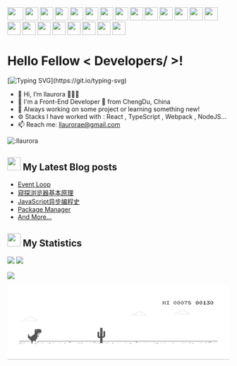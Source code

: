 <div>
    <img src="https://cultofthepartyparrot.com/parrots/asyncparrot.gif" width="36" height="30"/>
    <img src="https://cultofthepartyparrot.com/flags/hd/indiaparrot.gif" width="30" height="30"/>
    <img src="https://cultofthepartyparrot.com/parrots/hd/60fpsparrot.gif" width="30" height="30"/>
    <img src="https://cultofthepartyparrot.com/parrots/hd/beerparrot.gif" width="30" height="30"/>
    <img src="https://cultofthepartyparrot.com/parrots/hd/accessibleparrot.gif" width="30" height="30"/>
    <img src="https://cultofthepartyparrot.com/parrots/hd/opensourceparrot.gif" width="30" height="30"/>
    <img src="https://cultofthepartyparrot.com/parrots/hd/dealwithitnowparrot.gif" width="30" height="30"/>
    <img src="https://cultofthepartyparrot.com/parrots/hd/laptop_parrot.gif" width="30" height="30"/>
    <img src="https://cultofthepartyparrot.com/parrots/hd/meldparrot.gif" width="30" height="30"/>
    <img src="https://cultofthepartyparrot.com/parrots/hd/spinningparrot.gif" width="30" height="30"/>
    <img src="https://cultofthepartyparrot.com/parrots/hd/levitationparrot.gif" width="30" height="30"/>
    <img src="https://cultofthepartyparrot.com/parrots/hd/moonwalkingparrot.gif" width="30" height="30"/>
    <img src="https://cultofthepartyparrot.com/parrots/hd/stableparrot.gif" width="30" height="30"/>
    <img src="https://cultofthepartyparrot.com/parrots/hd/scienceparrot.gif" width="30" height="30"/>
    <img src="https://cultofthepartyparrot.com/guests/hd/nyanparrot.gif" width="30" height="30"/>
    <img src="https://cultofthepartyparrot.com/parrots/hd/footballparrot.gif" width="30" height="30"/>
    <img src="https://cultofthepartyparrot.com/parrots/hd/bluntparrot.gif" width="30" height="30"/>
    <img src="https://cultofthepartyparrot.com/parrots/hd/bobaparrot.gif" width="30" height="30"/>
    <img src="https://cultofthepartyparrot.com/parrots/hd/bootlegparrot.gif" width="30" height="30"/>
    <img src="https://cultofthepartyparrot.com/parrots/hd/bouncingparrot.gif" width="30" height="30"/>
    <img src="https://cultofthepartyparrot.com/guests/hd/partymoogle.gif" width="30" height="30"/>
    <img src="https://cultofthepartyparrot.com/parrots/hd/boomparrot.gif" width="30" height="30"/>
</div>

# Hello Fellow < Developers/ >!

[![Typing SVG](https://readme-typing-svg.herokuapp.com?font=Architects+Daughter&color=8e72dd&size=24&lines=Welcome+to+my+GitHub+Profile!;)](https://git.io/typing-svg)

- 👋 Hi, I’m llaurora 🙋🏻‍♂️
- 🎊 I'm a Front-End Developer 🚀 from ChengDu, China
- 💅 Always working on some project or learning something new!
- ⚙️ Stacks I have worked with : React , TypeScript , Webpack , NodeJS...
- 📫 Reach me: llaurorae@gmail.com

![:llaurora](https://count.getloli.com/get/@:llaurora)

## <img src="https://cultofthepartyparrot.com/guests/hd/trollparrot.gif" width="30" height="30"/> My Latest Blog posts
<!-- BLOG-POST-LIST:START -->
- [Event Loop](https://github.com/llaurora/KnowledgeNote/blob/master/%E6%B5%8F%E8%A7%88%E5%99%A8%E7%BD%91%E7%BB%9C/Event%20Loop.md)
- [窥探浏览器基本原理](https://github.com/llaurora/KnowledgeNote/blob/master/%E6%B5%8F%E8%A7%88%E5%99%A8%E7%BD%91%E7%BB%9C/%E7%AA%A5%E6%8E%A2%E6%B5%8F%E8%A7%88%E5%99%A8%E5%9F%BA%E6%9C%AC%E5%8E%9F%E7%90%86.md)
- [JavaScript异步编程史](https://github.com/llaurora/KnowledgeNote/blob/master/JavaScript/JS%E5%BC%82%E6%AD%A5%E7%BC%96%E7%A8%8B%E5%8F%B2.md)
- [Package Manager](https://github.com/llaurora/KnowledgeNote/blob/master/Shell/pkg%20manager.md)
- [And More...](https://github.com/llaurora/KnowledgeNote)
<!-- BLOG-POST-LIST:END -->

## <img src="https://cultofthepartyparrot.com/guests/hd/partymoogle.gif" width="30" height="30"/> My Statistics

<p align="left">
  <img width="49.5%" src="https://github-readme-stats.vercel.app/api?username=llaurora&show_icons=true&theme=buefy&include_all_commits=true&hide_border=true" />
  <img width="49.5%" src="https://github-readme-streak-stats.herokuapp.com/?user=llaurora&theme=buefy&hide_border=true" />
</p>

<img align="center" src="https://activity-graph.herokuapp.com/graph?username=llaurora&theme=dracula&color=B994E6&bg_color=transparent" />

[comment]: <> (## <img src="https://cultofthepartyparrot.com/parrots/hd/autonomousparrot.gif" width="30" height="30"/> Favourite Projects)

[comment]: <> ([![Readme Card]&#40;https://github-readme-stats.vercel.app/api/pin/?username=llaurora&repo=react-app-starter&show_owner=true&theme=buefy&#41;]&#40;https://github.com/llaurora/react-app-starter&#41;)

[comment]: <> ([![Readme Card]&#40;https://github-readme-stats.vercel.app/api/pin/?username=llaurora&repo=KnowledgeNote&show_owner=true&theme=buefy&#41;]&#40;https://github.com/llaurora/KnowledgeNote&#41;)

[comment]: <> (## <img src="https://cultofthepartyparrot.com/guests/hd/partygopher.gif" width="30" height="30"/> My contribution graph)

[comment]: <> (<img src="https://github.com/llaurora/llaurora/blob/output/github-contribution-grid-snake.svg" alt="snake">)

![Dino](https://raw.githubusercontent.com/arjunMee/arjunMee/master/dino.gif?token=AQWYXGQBQLHFPDHPO7E2UOLAUYRTI)

